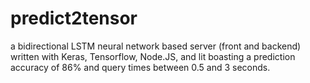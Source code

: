 # predict2tensor
a bidirectional LSTM neural network based server (front and backend) written with Keras, Tensorflow, Node.JS, and lit boasting a prediction accuracy of 86% and query times between 0.5 and 3 seconds.

